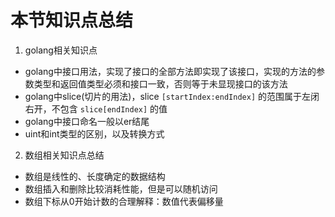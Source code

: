 # 本节知识点总结

1. golang相关知识点

- golang中接口用法，实现了接口的全部方法即实现了该接口，实现的方法的参数类型和返回值类型必须和接口一致，否则等于未显现接口的该方法
-  golang中slice(切片的用法)，slice `[startIndex:endIndex]` 的范围属于左闭右开，不包含 `slice[endIndex]` 的值
-  golang中接口命名一般以er结尾
-  uint和int类型的区别，以及转换方式
2. 数组相关知识点总结

- 数组是线性的、长度确定的数据结构
- 数组插入和删除比较消耗性能，但是可以随机访问
- 数组下标从0开始计数的合理解释：数值代表偏移量
